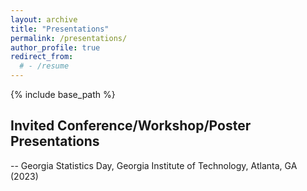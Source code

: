 ```yaml
---
layout: archive
title: "Presentations"
permalink: /presentations/
author_profile: true
redirect_from:
  # - /resume
---
```


{% include base_path %}

Invited Conference/Workshop/Poster Presentations
-------
-- Georgia Statistics Day, Georgia Institute of Technology, Atlanta, GA (2023)

